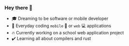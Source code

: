 ### Hey there :wave:
 - 🎓 Dreaming to be software or mobile developer
 - 📆 Everyday coding `mobile` 📱 or `web` 💻 applications
 - 🔥 Currently working on a school web application project
 - ✔️ Learning all about compilers and rust
